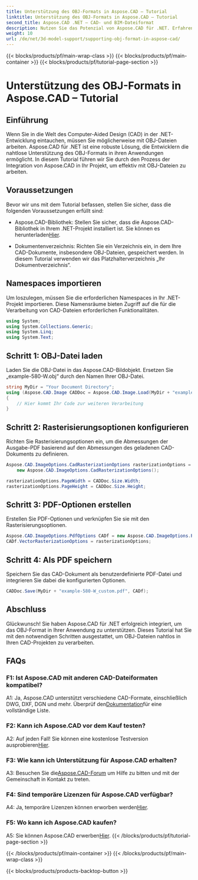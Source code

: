 ```yaml
---
title: Unterstützung des OBJ-Formats in Aspose.CAD – Tutorial
linktitle: Unterstützung des OBJ-Formats in Aspose.CAD – Tutorial
second_title: Aspose.CAD .NET – CAD- und BIM-Dateiformat
description: Nutzen Sie das Potenzial von Aspose.CAD für .NET. Erfahren Sie in diesem Schritt-für-Schritt-Tutorial, wie Sie das OBJ-Format in Ihren CAD-Anwendungen nahtlos unterstützen.
weight: 10
url: /de/net/3d-model-support/supporting-obj-format-in-aspose-cad/
---
```


{{< blocks/products/pf/main-wrap-class >}}
{{< blocks/products/pf/main-container >}}
{{< blocks/products/pf/tutorial-page-section >}}

# Unterstützung des OBJ-Formats in Aspose.CAD – Tutorial

## Einführung

Wenn Sie in die Welt des Computer-Aided Design (CAD) in der .NET-Entwicklung eintauchen, müssen Sie möglicherweise mit OBJ-Dateien arbeiten. Aspose.CAD für .NET ist eine robuste Lösung, die Entwicklern die nahtlose Unterstützung des OBJ-Formats in ihren Anwendungen ermöglicht. In diesem Tutorial führen wir Sie durch den Prozess der Integration von Aspose.CAD in Ihr Projekt, um effektiv mit OBJ-Dateien zu arbeiten.

## Voraussetzungen

Bevor wir uns mit dem Tutorial befassen, stellen Sie sicher, dass die folgenden Voraussetzungen erfüllt sind:

-  Aspose.CAD-Bibliothek: Stellen Sie sicher, dass die Aspose.CAD-Bibliothek in Ihrem .NET-Projekt installiert ist. Sie können es herunterladen[Hier](https://releases.aspose.com/cad/net/).

- Dokumentenverzeichnis: Richten Sie ein Verzeichnis ein, in dem Ihre CAD-Dokumente, insbesondere OBJ-Dateien, gespeichert werden. In diesem Tutorial verwenden wir das Platzhalterverzeichnis „Ihr Dokumentverzeichnis“.

## Namespaces importieren

Um loszulegen, müssen Sie die erforderlichen Namespaces in Ihr .NET-Projekt importieren. Diese Namensräume bieten Zugriff auf die für die Verarbeitung von CAD-Dateien erforderlichen Funktionalitäten.

```csharp
using System;
using System.Collections.Generic;
using System.Linq;
using System.Text;
```


## Schritt 1: OBJ-Datei laden

Laden Sie die OBJ-Datei in das Aspose.CAD-Bildobjekt. Ersetzen Sie „example-580-W.obj“ durch den Namen Ihrer OBJ-Datei.

```csharp
string MyDir = "Your Document Directory";
using (Aspose.CAD.Image CADDoc = Aspose.CAD.Image.Load(MyDir + "example-580-W.obj"))
{
    // Hier kommt Ihr Code zur weiteren Verarbeitung
}
```

## Schritt 2: Rasterisierungsoptionen konfigurieren

Richten Sie Rasterisierungsoptionen ein, um die Abmessungen der Ausgabe-PDF basierend auf den Abmessungen des geladenen CAD-Dokuments zu definieren.

```csharp
Aspose.CAD.ImageOptions.CadRasterizationOptions rasterizationOptions =
    new Aspose.CAD.ImageOptions.CadRasterizationOptions();

rasterizationOptions.PageWidth = CADDoc.Size.Width;
rasterizationOptions.PageHeight = CADDoc.Size.Height;
```

## Schritt 3: PDF-Optionen erstellen

Erstellen Sie PDF-Optionen und verknüpfen Sie sie mit den Rasterisierungsoptionen.

```csharp
Aspose.CAD.ImageOptions.PdfOptions CADf = new Aspose.CAD.ImageOptions.PdfOptions();
CADf.VectorRasterizationOptions = rasterizationOptions;
```

## Schritt 4: Als PDF speichern

Speichern Sie das CAD-Dokument als benutzerdefinierte PDF-Datei und integrieren Sie dabei die konfigurierten Optionen.

```csharp
CADDoc.Save(MyDir + "example-580-W_custom.pdf", CADf);
```

## Abschluss

Glückwunsch! Sie haben Aspose.CAD für .NET erfolgreich integriert, um das OBJ-Format in Ihrer Anwendung zu unterstützen. Dieses Tutorial hat Sie mit den notwendigen Schritten ausgestattet, um OBJ-Dateien nahtlos in Ihren CAD-Projekten zu verarbeiten.

## FAQs

### F1: Ist Aspose.CAD mit anderen CAD-Dateiformaten kompatibel?

 A1: Ja, Aspose.CAD unterstützt verschiedene CAD-Formate, einschließlich DWG, DXF, DGN und mehr. Überprüf den[Dokumentation](https://reference.aspose.com/cad/net/)für eine vollständige Liste.

### F2: Kann ich Aspose.CAD vor dem Kauf testen?

 A2: Auf jeden Fall! Sie können eine kostenlose Testversion ausprobieren[Hier](https://releases.aspose.com/).

### F3: Wie kann ich Unterstützung für Aspose.CAD erhalten?

 A3: Besuchen Sie die[Aspose.CAD-Forum](https://forum.aspose.com/c/cad/19) um Hilfe zu bitten und mit der Gemeinschaft in Kontakt zu treten.

### F4: Sind temporäre Lizenzen für Aspose.CAD verfügbar?

 A4: Ja, temporäre Lizenzen können erworben werden[Hier](https://purchase.aspose.com/temporary-license/).

### F5: Wo kann ich Aspose.CAD kaufen?

 A5: Sie können Aspose.CAD erwerben[Hier](https://purchase.aspose.com/buy).
{{< /blocks/products/pf/tutorial-page-section >}}

{{< /blocks/products/pf/main-container >}}
{{< /blocks/products/pf/main-wrap-class >}}

{{< blocks/products/products-backtop-button >}}
